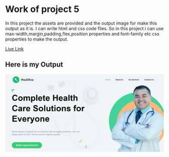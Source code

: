 # Work of project 5

In this project the assets are provided and the output image for make this output as it is. I can write html and css code files. So in this project i can use max-width,margin,padding,flex,position properties and font-family etc css properties to make the output.

[Live Link](https://doctor-ashy.vercel.app/)

## Here is my Output

![Project 5](./myOutputdoctor.png)